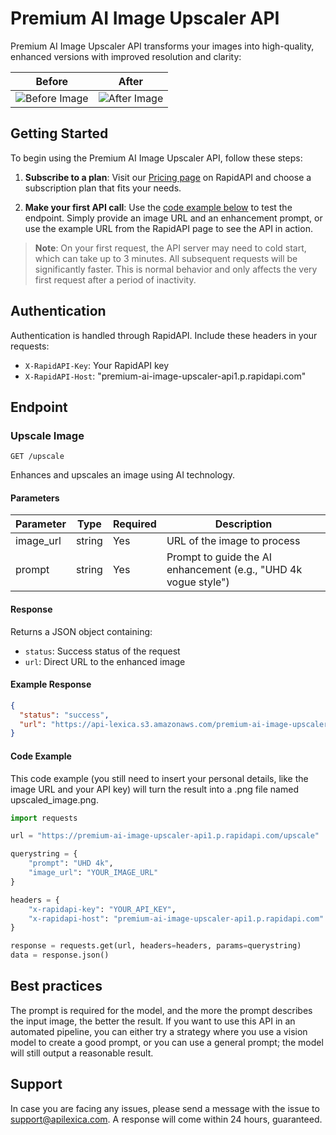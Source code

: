 # Premium AI Image Upscaler API

Premium AI Image Upscaler API transforms your images into high-quality, enhanced versions with improved resolution and clarity:

| Before                                                            | After                                                                      |
| ----------------------------------------------------------------- | -------------------------------------------------------------------------- |
| ![Before Image](https://storage.googleapis.com/apihub85/0_1.webp) | ![After Image](https://storage.googleapis.com/apihub85/upscaled_image.png) |

## Getting Started

To begin using the Premium AI Image Upscaler API, follow these steps:

1. **Subscribe to a plan**: Visit our [Pricing page](https://rapidapi.com/arxivgpt-arxivgpt-default/api/premium-ai-image-upscaler-api1/pricing) on RapidAPI and choose a subscription plan that fits your needs.

2. **Make your first API call**: Use the [code example below](#code-example) to test the endpoint. Simply provide an image URL and an enhancement prompt, or use the example URL from the RapidAPI page to see the API in action.

> **Note**: On your first request, the API server may need to cold start, which can take up to 3 minutes. All subsequent requests will be significantly faster. This is normal behavior and only affects the very first request after a period of inactivity.

## Authentication

Authentication is handled through RapidAPI. Include these headers in your requests:

- `X-RapidAPI-Key`: Your RapidAPI key
- `X-RapidAPI-Host`: "premium-ai-image-upscaler-api1.p.rapidapi.com"

## Endpoint

### Upscale Image

```
GET /upscale
```

Enhances and upscales an image using AI technology.

#### Parameters

| Parameter | Type   | Required | Description                                                     |
| --------- | ------ | -------- | --------------------------------------------------------------- |
| image_url | string | Yes      | URL of the image to process                                     |
| prompt    | string | Yes      | Prompt to guide the AI enhancement (e.g., "UHD 4k vogue style") |

#### Response

Returns a JSON object containing:

- `status`: Success status of the request
- `url`: Direct URL to the enhanced image

#### Example Response

```json
{
  "status": "success",
  "url": "https://api-lexica.s3.amazonaws.com/premium-ai-image-upscaler-api/97ed1614-7986-424f-ad9f-5a4335408e0e.png"
}
```

#### Code Example

This code example (you still need to insert your personal details, like the image URL and your API key) will turn the result into a .png file named upscaled_image.png.

```python
import requests

url = "https://premium-ai-image-upscaler-api1.p.rapidapi.com/upscale"

querystring = {
    "prompt": "UHD 4k",
    "image_url": "YOUR_IMAGE_URL"
}

headers = {
    "x-rapidapi-key": "YOUR_API_KEY",
    "x-rapidapi-host": "premium-ai-image-upscaler-api1.p.rapidapi.com"
}

response = requests.get(url, headers=headers, params=querystring)
data = response.json()
```

## Best practices

The prompt is required for the model, and the more the prompt describes the input image, the better the result. If you want to use this API in an automated pipeline, you can either try a strategy where you use a vision model to create a good prompt, or you can use a general prompt; the model will still output a reasonable result.

## Support

In case you are facing any issues, please send a message with the issue to support@apilexica.com. A response will come within 24 hours, guaranteed.
